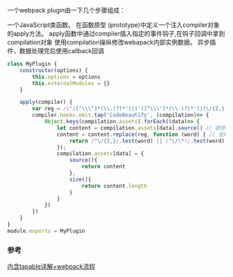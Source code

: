 一个webpack plugin由一下几个步骤组成：

一个JavaScript类函数。
在函数原型 (prototype)中定义一个注入compiler对象的apply方法。
apply函数中通过compiler插入指定的事件钩子,在钩子回调中拿到compilation对象
使用compilation操纵修改webapack内部实例数据。
异步插件，数据处理完后使用callback回调

```js
class MyPlugin {
    constructor(options) {
        this.options = options
        this.externalModules = {}
    }

    apply(compiler) {
        var reg = /("([^\\\"]*(\\.)?)*")|('([^\\\']*(\\.)?)*')|(\/{2,}.*?(\r|\n))|(\/\*(\n|.)*?\*\/)|(\/\*\*\*\*\*\*\/)/g
        compiler.hooks.emit.tap('CodeBeautify', (compilation)=> {
            Object.keys(compilation.assets).forEach((data)=> {
                let content = compilation.assets[data].source() // 欲处理的文本
                content = content.replace(reg, function (word) { // 去除注释后的文本
                    return /^\/{2,}/.test(word) || /^\/\*!/.test(word) || /^\/\*{3,}\//.test(word) ? "" : word;
                });
                compilation.assets[data] = {
                    source(){
                        return content
                    },
                    size(){
                        return content.length
                    }
                }
            })
        })
    }
}
module.exports = MyPlugin
```
### 参考
[内含tapable详解+webpack流程](https://juejin.cn/post/6844903713312604173)